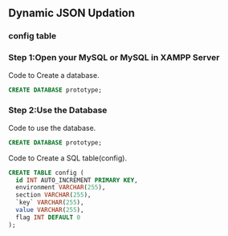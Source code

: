 ## Dynamic JSON Updation

### config table

### Step 1:Open your MySQL or MySQL in XAMPP Server
Code to Create a database.
```sql
CREATE DATABASE prototype;
```

### Step 2:Use the Database
Code to use the database.
```sql
CREATE DATABASE prototype;
```

Code to Create a SQL table(config).
```sql
CREATE TABLE config (
  id INT AUTO_INCREMENT PRIMARY KEY,
  environment VARCHAR(255),
  section VARCHAR(255),
  `key` VARCHAR(255), 
  value VARCHAR(255),
  flag INT DEFAULT 0
);
```
